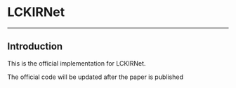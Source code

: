 # LCKIRNet
---
## Introduction
This is the official implementation for LCKIRNet.

The official code will be updated after the paper is published

